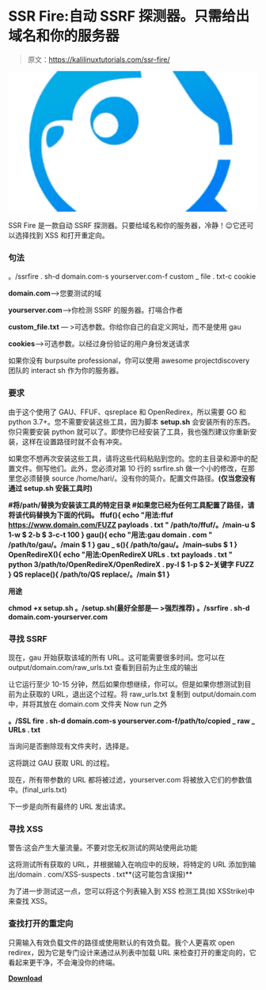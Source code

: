 # SSR Fire:自动 SSRF 探测器。只需给出域名和你的服务器

> 原文：<https://kalilinuxtutorials.com/ssr-fire/>

[![](img//9253e8af3478f5923bed497bc1dd582e.png)](https://blogger.googleusercontent.com/img/b/R29vZ2xl/AVvXsEhYaAFoZN8UHd_UOcLqRsZ3WttpZnnpIgrbcUfxYlQAnWxc4qfAbhpxbzFNMQIdDk-Dey4aOEytDcR1vBejtpC0kJdVVF4eyv69u9e9wiH_p28MWJSCMu7c44ERupra63glRvmQNrkPWDVMUxmG8A2SGVLH4M5Z-2Ts5JlCARqJHBL0TYaPIEVo0Ibg/s674/AVvXsEhh10PnIKy45SPiRpjS2fjFf4x2ie5fqMsOWno8LL015kvaQAdZcxDGcSxlreb_koP3N8mnWUbuSYR420hyHT9LzS2sW-U_lEAsST0z8ktQFShEW2mPlJWMxIZFDNRz_L5Kh4AL2qpUMAdwJE1HthKuSp-Pj4yFzgB-s2wRyedKc0vC7x5KO9zgpjcYw400-h384-390x220-1.png)

SSR Fire 是一款自动 SSRF 探测器。只要给域名和你的服务器，冷静！😉它还可以选择找到 XSS 和打开重定向。

### 句法

。/ssrfire . sh-d domain.com-s yourserver.com-f custom _ file . txt-c cookie

**domain.com**—>您要测试的域

**yourserver.com**——>你检测 SSRF 的服务器。打嗝合作者

**custom_file.txt** — >可选参数。你给你自己的自定义网址，而不是使用 gau

**cookies**——>可选参数。以经过身份验证的用户身份发送请求

如果你没有 burpsuite professional，你可以使用 awesome projectdiscovery 团队的 interact sh 作为你的服务器。

### 要求

由于这个使用了 GAU、FFUF、qsreplace 和 OpenRedirex，所以需要 GO 和 python 3.7+。您不需要安装这些工具，因为脚本 **setup.sh** 会安装所有的东西。你只需要安装 python 就可以了。即使你已经安装了工具，我也强烈建议你重新安装，这样在设置路径时就不会有冲突。

如果您不想再次安装这些工具，请将这些代码粘贴到您的。您的主目录和源中的配置文件。侧写他们。此外，您必须对第 10 行的 ssrfire.sh 做一个小的修改，在那里您必须替换 source /home/hari/。没有你的简介。配置文件路径。**(仅当您没有通过 setup.sh 安装工具时)**

**#将/path/替换为安装该工具的特定目录
#如果您已经为任何工具配置了路径，请将该代码替换为下面的代码。
ffuf(){
echo "用法:ffuf https://www.domain.com/FUZZ payloads . txt "
/path/to/ffuf/。/main-u $ 1-w $ 2-b $ 3-c-t 100
}
gau(){
echo "用法:gau domain . com "
/path/to/gau/。/main $ 1
}
gau _ s(){
/path/to/gau/。/main–subs $ 1
}
OpenRedireX(){
echo "用法:OpenRedireX URLs . txt payloads . txt "
python 3/path/to/OpenRedireX/OpenRedireX . py-l $ 1-p $ 2–关键字 FUZZ
}
QS replace(){
/path/to/QS replace/。/main $1
}**

**用途**

**chmod +x setup.sh
。/setup.sh(最好全部是— >强烈推荐)
。/ssrfire . sh-d domain.com-yourserver.com**

### 寻找 SSRF

现在，gau 开始获取该域的所有 URL。这可能需要很多时间。您可以在 output/domain.com/raw_urls.txt 查看到目前为止生成的输出

让它运行至少 10-15 分钟，然后如果你想继续，你可以。但是如果你想测试到目前为止获取的 URL，退出这个过程。将 raw_urls.txt 复制到 output/domain.com 中，并将其放在 domain.com 文件夹 Now run 之外

**。/SSL fire . sh-d domain.com-s yourserver.com-f/path/to/copied _ raw _ URLs . txt**

当询问是否删除现有文件夹时，选择是。

这将跳过 GAU 获取 URL 的过程。

现在，所有带参数的 URL 都将被过滤，yourserver.com 将被放入它们的参数值中。(final_urls.txt)

下一步是向所有最终的 URL 发出请求。

### 寻找 XSS

警告:这会产生大量流量。不要对您无权测试的网站使用此功能

这将测试所有获取的 URL，并根据输入在响应中的反映，将特定的 URL 添加到输出/domain . com/XSS-suspects . txt**(这可能包含误报)**

为了进一步测试这一点，您可以将这个列表输入到 XSS 检测工具(如 XSStrike)中来查找 XSS。

### 查找打开的重定向

只需输入有效负载文件的路径或使用默认的有效负载。我个人更喜欢 open redirex，因为它是专门设计来通过从列表中加载 URL 来检查打开的重定向的，它看起来更干净，不会淹没你的终端。

[**Download**](https://github.com/ksharinarayanan/SSRFire)